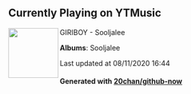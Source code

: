 ## Currently Playing on YTMusic

[<img align="left" width="100" src="https://lh3.googleusercontent.com/FaKIHENRx2hFkL8gIRyI36bX07g_kw4ks9nSz8oTyXP_TNyuxXux07eVFE03rm3FCi0_EjUiBMV1V6k">](https://music.youtube.com/channel/UCMRvw9TUJB5m32YPrxLu7ag)

GIRIBOY - Sooljalee

**Albums**: Sooljalee

Last updated at 08/11/2020 16:44

#### Generated with [20chan/github-now](https://github.com/20chan/github-now)


<!--
**20chan/20chan** is a ✨ _special_ ✨ repository because its `README.md` (this file) appears on your GitHub profile.

Here are some ideas to get you started:

- 🔭 I’m currently working on ...
- 🌱 I’m currently learning ...
- 👯 I’m looking to collaborate on ...
- 🤔 I’m looking for help with ...
- 💬 Ask me about ...
- 📫 How to reach me: ...
- 😄 Pronouns: ...
- ⚡ Fun fact: ...
-->
